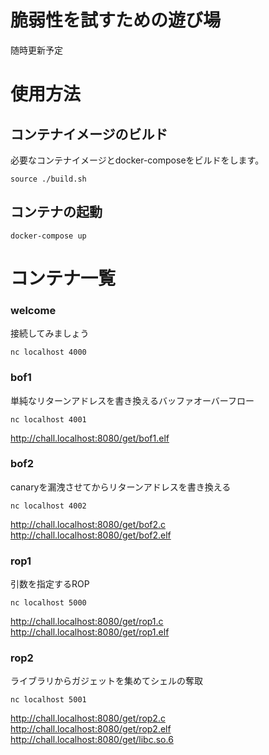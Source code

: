 # 脆弱性を試すための遊び場

随時更新予定

# 使用方法
## コンテナイメージのビルド
必要なコンテナイメージとdocker-composeをビルドをします。
```
source ./build.sh
```
## コンテナの起動
```
docker-compose up
```

# コンテナ一覧

### welcome
接続してみましょう
```
nc localhost 4000
```
### bof1 
単純なリターンアドレスを書き換えるバッファオーバーフロー
```
nc localhost 4001
```
<http://chall.localhost:8080/get/bof1.elf>

### bof2
canaryを漏洩させてからリターンアドレスを書き換える
```
nc localhost 4002
```
<http://chall.localhost:8080/get/bof2.c><br>
<http://chall.localhost:8080/get/bof2.elf>

### rop1 
引数を指定するROP
```
nc localhost 5000
```
<http://chall.localhost:8080/get/rop1.c><br>
<http://chall.localhost:8080/get/rop1.elf>

### rop2
ライブラリからガジェットを集めてシェルの奪取
```
nc localhost 5001
```
<http://chall.localhost:8080/get/rop2.c><br>
<http://chall.localhost:8080/get/rop2.elf><br>
<http://chall.localhost:8080/get/libc.so.6>


